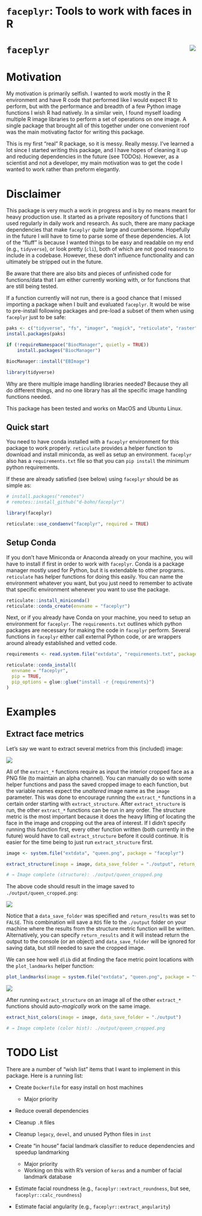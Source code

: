 `faceplyr`: Tools to work with faces in R
================

# `faceplyr` <img src="imgs/faceplyr_hex.png" align="right" />

# Motivation

My motivation is primarily selfish. I wanted to work mostly in the R
environment and have R code that performed like I would expect R to
perform, but with the performance and breadth of a few Python image
functions I wish R had natively. In a similar vein, I found myself
loading multiple R image libraries to perform a set of operations on one
image. A single package that brought all of this together under one
convenient roof was the main motivating factor for writing this package.

This is my first “real” R package, so it is messy. Really messy. I’ve
learned a lot since I started writing this package, and I have hopes of
cleaning it up and reducing dependencies in the future (see TODOs).
However, as a scientist and not a developer, my main motivation was to
get the code I wanted to work rather than preform elegantly.

# Disclaimer

This package is very much a work in progress and is by no means meant
for heavy production use. It started as a private repository of
functions that I used regularly in daily work and research. As such,
there are many package dependencies that make `faceplyr` quite large and
cumbersome. Hopefully in the future I will have to time to parse some of
these dependencies. A lot of the “fluff” is because I wanted things to
be easy and readable on my end (e.g., `tidyverse`), or look pretty
(`cli`), both of which are not good reasons to include in a codebase.
However, these don’t influence functionality and can ultimately be
stripped out in the future.

Be aware that there are also bits and pieces of unfinished code for
functions/data that I am either currently working with, or for functions
that are still being tested.

If a function currently will not run, there is a good chance that I
missed importing a package when I built and evaluated `faceplyr`. It
would be wise to pre-install following packages and pre-load a subset of
them when using `faceplyr` just to be safe:

``` r
paks <- c("tidyverse", "fs", "imager", "magick", "reticulate", "raster", "cli", "glue")
install.packages(paks)

if (!requireNamespace("BiocManager", quietly = TRUE))
    install.packages("BiocManager")

BiocManager::install("EBImage")

library(tidyverse)
```

Why are there multiple image handling libraries needed? Because they all
do different things, and no one library has all the specific image
handling functions needed.

This package has been tested and works on MacOS and Ubuntu Linux.

## Quick start

You need to have conda installed with a `faceplyr` environment for this
package to work properly. `reticulate` provides a helper function to
download and install miniconda, as well as setup an environment.
`faceplyr` also has a `requirements.txt` file so that you can
`pip install` the minimum python requirements.

If these are already satisfied (see below) using `faceplyr` should be as
simple as:

``` r
# install.packages("remotes")
# remotes::install_github("d-bohn/faceplyr")

library(faceplyr)

reticulate::use_condaenv("faceplyr", required = TRUE)
```

## Setup Conda

If you don’t have Miniconda or Anaconda already on your machine, you
will have to install if first in order to work with `faceplyr`. Conda is
a package manager mostly used for Python, but it is extendable to other
programs. `reticulate` has helper functions for doing this easily. You
can name the environment whatever you want, but you just need to
remember to activate that specific environment whenever you want to use
the package.

``` r
reticulate::install_miniconda()
reticulate::conda_create(envname = "faceplyr")
```

Next, or if you already have Conda on your machine, you need to setup an
environment for `faceplyr`. The `requirements.txt` outlines which python
packages are necessary for making the code in `faceplyr` perform.
Several functions in `faceplyr` either call external Python code, or are
wrappers around already established and vetted code.

``` r
requirements <- read.system.file("extdata", "requirements.txt", package = "faceplyr")

reticulate::conda_install(
  envname = "faceplyr",
  pip = TRUE,
  pip_options = glue::glue("install -r {requirements}")
)
```

# Examples

## Extract face metrics

Let’s say we want to extract several metrics from this (included) image:

![](inst/extdata/queen.png)

All of the `extract_*` functions require as input the interior cropped
face as a PNG file (to maintain an alpha channel). You can manually do
so with some helper functions and pass the saved cropped image to each
function, but the variable names expect the *unaltered* image name as
the `image` parameter. This was done to encourage running the
`extract_*` functions in a certain order starting with
`extract_structure`. After `extract_structure` is run, the other
`extract_*` functions can be run in any order. The structure metric is
the most important because it does the heavy lifting of locating the
face in the image and cropping out the area of interest. If I didn’t
specify running this function first, every other function written (both
currently in the future) would have to call `extract_structure` before
it could continue. It is easier for the time being to just run
`extract_structure` first.

``` r
image <- system.file("extdata", "queen.png", package = "faceplyr")

extract_structure(image = image, data_save_folder = "./output", return_results = FALSE)

# → Image complete (structure): ./output/queen_cropped.png
```

The above code should result in the image saved to
`./output/queen_cropped.png`:

![](imgs/queen_cropped.png)

Notice that a `data_save_folder` was specified and `return_results` was
set to `FALSE`. This combination will save a `RDS` file to the
`./output` folder on your machine where the results from the structure
metric function will be written. Alternatively, you can specify
`return_results` and it will instead return the output to the console
(or an object) and `data_save_folder` will be ignored for saving data,
but still needed to save the cropped image.

We can see how well `dlib` did at finding the face metric point
locations with the `plot_landmarks` helper function:

``` r
plot_landmarks(image = system.file("extdata", "queen.png", package = "faceplyr"))
```

![](imgs/plot-landmarks-1.png)

After running `extract_structure` on an image all of the other
`extract_*` functions should auto-*magically* work on the same image.

``` r
extract_hist_colors(image = image, data_save_folder = "./output")

# → Image complete (color hist): ./output/queen_cropped.png
```

# TODO List

There are a number of “wish list” items that I want to implement in this
package. Here is a running list:

-   Create `Dockerfile` for easy install on host machines

    -   Major priority

-   Reduce overall dependencies

-   Cleanup `.R` files

-   Cleanup `legacy`, `devel`, and unused Python files in `inst`

-   Create “in house” facial landmark classifier to reduce dependencies
    and speedup landmarking

    -   Major priority
    -   Working on this with R’s version of `keras` and a number of
        facial landmark database

-   Estimate facial roundness (e.g., `faceplyr::extract_roundness`, but
    see, `faceplyr::calc_roundness`)

-   Estimate facial angularity (e.g., `faceplyr::extract_angularity`)
